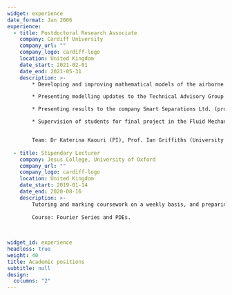 ```yaml
---
widget: experience
date_format: Jan 2006
experience:
  - title: Postdoctoral Research Associate
    company: Cardiff University
    company_url: ""
    company_logo: cardiff-logo
    location: United Kingdom
    date_start: 2021-02-01
    date_end: 2021-05-31
    description: >-
        * Developing and improving mathematical models of the airborne transmission of COVID-19 indoors.

        * Presenting modelling updates to the Technical Advisory Group of the Welsh Government (project sponsor). 

        * Presenting results to the company Smart Separations Ltd. (project sponsor).

        * Supervision of students for final project in the Fluid Mechanics course.


        Team: Dr Katerina Kaouri (PI), Prof. Ian Griffiths (University of Oxford), Dr Aaron English (PDRA), Dr Alexander Pretty (PDRA), and Zechariah Lau.
        
  - title: Stipendary Lecturer
    company: Jesus College, University of Oxford
    company_url: ""
    company_logo: cardiff-logo
    location: United Kingdom
    date_start: 2019-01-14
    date_end: 2020-08-16
    description: >-
        Tutoring and marking coursework on a weekly basis, and preparing revision materials for undergraduate students at Jesus College, University of Oxford. 
        
        Course: Fourier Series and PDEs.
        
   

widget_id: experience
headless: true
weight: 40
title: Academic positions
subtitle: null
design:
  columns: "2"
---
```

